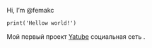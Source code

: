 Hi, I’m @femakc

```markdown
print('Hellow world!')
```
Мой первый проект [Yatube](http://femakc.pythonanywhere.com/) социальная сеть .
